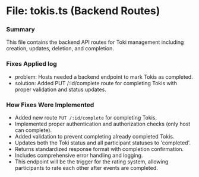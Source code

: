 # File: tokis.ts (Backend Routes)

### Summary
This file contains the backend API routes for Toki management including creation, updates, deletion, and completion.

### Fixes Applied log
- problem: Hosts needed a backend endpoint to mark Tokis as completed.
- solution: Added PUT /:id/complete route for completing Tokis with proper validation and status updates.

### How Fixes Were Implemented
- Added new route `PUT /:id/complete` for completing Tokis.
- Implemented proper authentication and authorization checks (only host can complete).
- Added validation to prevent completing already completed Tokis.
- Updates both the Toki status and all participant statuses to 'completed'.
- Returns standardized response format with completion confirmation.
- Includes comprehensive error handling and logging.
- This endpoint will be the trigger for the rating system, allowing participants to rate each other after events are completed.
